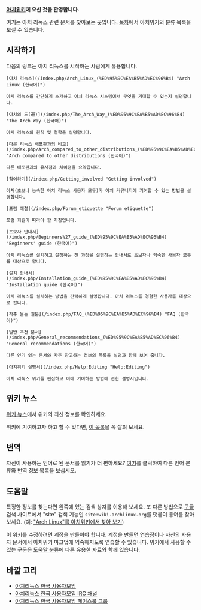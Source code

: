 **[아치위키](/index.php/AboutWiki "AboutWiki")에 오신 것을 환영합니다.**

여기는 아치 리눅스 관련 문서를 찾아보는 곳입니다. [목차](/index.php/Table_of_contents_(%ED%95%9C%EA%B5%AD%EC%96%B4) "Table of contents (한국어)")에서 아치위키의 분류 목록을 보실 수 있습니다.

## 시작하기

다음의 링크는 아치 리눅스를 시작하는 사람에게 유용합니다.

	[아치 리눅스](/index.php/Arch_Linux_(%ED%95%9C%EA%B5%AD%EC%96%B4) "Arch Linux (한국어)")

	아치 리눅스를 간단하게 소개하고 아치 리눅스 시스템에서 무엇을 기대할 수 있는지 설명합니다.

	[아치의 도(道)](/index.php/The_Arch_Way_(%ED%95%9C%EA%B5%AD%EC%96%B4) "The Arch Way (한국어)")

	아치 리눅스의 원칙 및 철학을 설명합니다.

	[다른 리눅스 배포판과의 비교](/index.php/Arch_compared_to_other_distributions_(%ED%95%9C%EA%B5%AD%EC%96%B4) "Arch compared to other distributions (한국어)")

	다른 배포판과의 유사점과 차이점을 요약합니다.

	[참여하기](/index.php/Getting_involved "Getting involved")

	아처(초보나 능숙한 아치 리눅스 사용자 모두)가 아치 커뮤니티에 기여할 수 있는 방법을 설명합니다.

	[포럼 예절](/index.php/Forum_etiquette "Forum etiquette")

	포럼 회원이 따라야 할 지침입니다.

	[초보자 안내서](/index.php/Beginners%27_guide_(%ED%95%9C%EA%B5%AD%EC%96%B4) "Beginners' guide (한국어)")

	아치 리눅스를 설치하고 설정하는 전 과정을 설명하는 안내서로 초보자나 익숙한 사용자 모두를 대상으로 합니다.

	[설치 안내서](/index.php/Installation_guide_(%ED%95%9C%EA%B5%AD%EC%96%B4) "Installation guide (한국어)")

	아치 리눅스를 설치하는 방법을 간략하게 설명합니다. 아치 리눅스를 경험한 사용자를 대상으로 합니다.

	[자주 묻는 질문](/index.php/FAQ_(%ED%95%9C%EA%B5%AD%EC%96%B4) "FAQ (한국어)")

	[일반 추천 문서](/index.php/General_recommendations_(%ED%95%9C%EA%B5%AD%EC%96%B4) "General recommendations (한국어)")

	다른 인기 있는 문서와 자주 참고하는 정보의 목록을 설명과 함께 보여 줍니다.

	[아치위키 설명서](/index.php/Help:Editing "Help:Editing")

	아치 리눅스 위키를 편집하고 이에 기여하는 방법에 관한 설명서입니다.

## 위키 뉴스

[위키 뉴스](/index.php/Wiki_News "Wiki News")에서 위키의 최신 정보를 확인하세요.

위키에 기여하고자 하고 할 수 있다면, [이 목록](/index.php/ArchWiki:Tasks "ArchWiki:Tasks")을 꼭 살펴 보세요.

## 번역

자신이 사용하는 언어로 된 문서를 읽기가 더 편하세요? [여기](/index.php/Help:I18n#Languages "Help:I18n")를 클릭하여 다른 언어 분류와 번역 정보 목록을 보십시오.

## 도움말

특정한 정보를 찾는다면 왼쪽에 있는 검색 상자를 이용해 보세요. 또 다른 방법으로 [구글](http://www.google.com/) 검색 사이트에서 "site" 검색 기능인 `site:wiki.archlinux.org`를 덧붙여 용어를 찾아 보세요. (예: ["Arch Linux"를 아치위키에서 찾아 보기](http://www.lmgtfy.com/?q=Arch+Linux+site%3Awiki.archlinux.org))

이 위키를 수정하려면 계정을 만들어야 합니다. 계정을 만들면 [연습장](/index.php/Sandbox "Sandbox")이나 자신의 사용자 문서에서 아치위키 마크업에 익숙해지도록 연습할 수 있습니다. 위키에서 사용할 수 있는 구문은 [도움말 분류](/index.php/Category:Help "Category:Help")에 다른 유용한 자료와 함께 있습니다.

## 바깥 고리

*   [아치리눅스 한국 사용자모임](http://arch.korea.com)
*   [아치리눅스 한국 사용자모임 IRC 채널](irc://irc.hanirc.org/arch)
*   [아치리눅스 한국 사용자모임 페이스북 그룹](https://www.facebook.com/groups/209649889102833/)